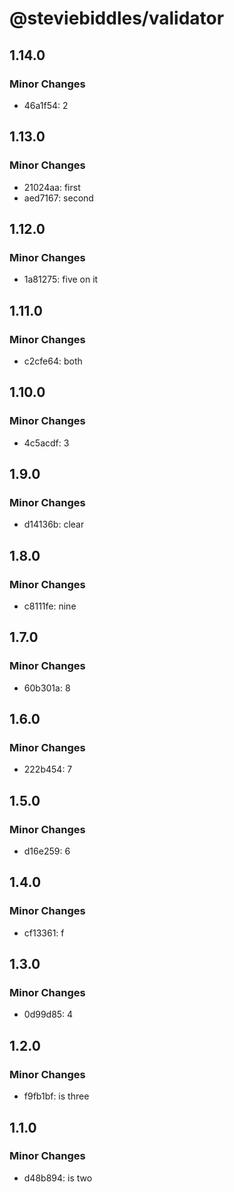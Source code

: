# @steviebiddles/validator

## 1.14.0

### Minor Changes

- 46a1f54: 2

## 1.13.0

### Minor Changes

- 21024aa: first
- aed7167: second

## 1.12.0

### Minor Changes

- 1a81275: five on it

## 1.11.0

### Minor Changes

- c2cfe64: both

## 1.10.0

### Minor Changes

- 4c5acdf: 3

## 1.9.0

### Minor Changes

- d14136b: clear

## 1.8.0

### Minor Changes

- c8111fe: nine

## 1.7.0

### Minor Changes

- 60b301a: 8

## 1.6.0

### Minor Changes

- 222b454: 7

## 1.5.0

### Minor Changes

- d16e259: 6

## 1.4.0

### Minor Changes

- cf13361: f

## 1.3.0

### Minor Changes

- 0d99d85: 4

## 1.2.0

### Minor Changes

- f9fb1bf: is three

## 1.1.0

### Minor Changes

- d48b894: is two
